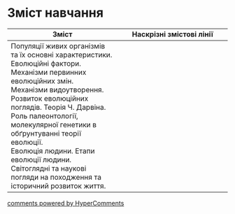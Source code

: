 <div id="hypercomments_widget" class="js-hypercomments-widget invisible"></div>

# Зміст навчання

<table>
  <tr>
    <td width="50%" align="center"><b>Зміст</b></td>
    <td width="50%" align="center"><b>Наскрізні змістові лінії</b></td>
  </tr>
<tbody>
  <tr>
<td width="50%" style="vertical-align:top !important;">
Популяції живих організмів та їх основні характеристики. <br>
Еволюційні фактори. Механізми первинних еволюційних змін.<br>
Механізми видоутворення. <br>
Розвиток еволюційних поглядів. Теорія Ч. Дарвіна. <br>
Роль палеонтології, молекулярної генетики в обґрунтуванні теорії еволюції.<br> 
Еволюція людини. Етапи еволюції людини. <br>
Світоглядні та наукові погляди на походження та історичний розвиток життя.<br>

</td>
<td width="50%" style="vertical-align:top !important;">

</td>
  </tr>
 
</table>

<div class="js-hypercomments-container">
<a href="http://hypercomments.com" class="hc-link" title="comments widget">comments powered by HyperComments</a>
</div>